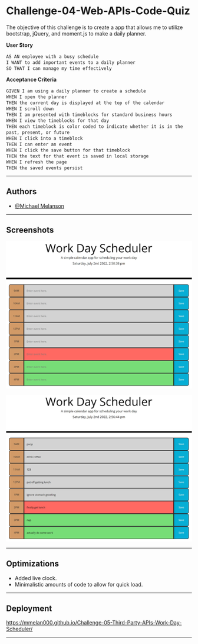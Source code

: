 # Challenge-04-Web-APIs-Code-Quiz

The objective of this challenge is to create a app that allows me to utilize bootstrap, jQuery, and moment.js to make a daily planner.

**User Story**
```
AS AN employee with a busy schedule
I WANT to add important events to a daily planner
SO THAT I can manage my time effectively
```

**Acceptance Criteria**
```
GIVEN I am using a daily planner to create a schedule
WHEN I open the planner
THEN the current day is displayed at the top of the calendar
WHEN I scroll down
THEN I am presented with timeblocks for standard business hours
WHEN I view the timeblocks for that day
THEN each timeblock is color coded to indicate whether it is in the past, present, or future
WHEN I click into a timeblock
THEN I can enter an event
WHEN I click the save button for that timeblock
THEN the text for that event is saved in local storage
WHEN I refresh the page
THEN the saved events persist
```

---

## Authors

- [@Michael Melanson](https://github.com/mmelan000)

---

## Screenshots

![App Screenshot](./assets/images/app1.jpg)

![App Screenshot](./assets/images/app2.jpg)

---

## Optimizations

- Added live clock.
- Minimalistic amounts of code to allow for quick load.

---

## Deployment

https://mmelan000.github.io/Challenge-05-Third-Party-APIs-Work-Day-Scheduler/

---
